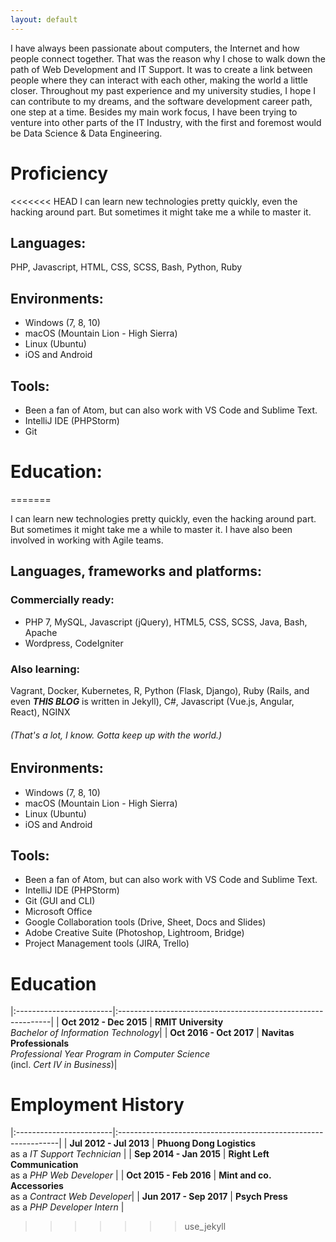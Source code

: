 ```yaml
---
layout: default
---
```


I have always been passionate about computers, the Internet and how people
connect together. That was the reason why I chose to walk down the path of Web
Development and IT Support. It was to create a link between people where they
can interact with each other, making the world a little closer. Throughout my
past experience and my university studies, I hope I can contribute to my dreams,
and the software development career path, one step at a time. Besides my main
work focus, I have been trying to venture into other parts of the IT Industry,
with the first and foremost would be Data Science & Data Engineering.

# Proficiency
<<<<<<< HEAD
I can learn new technologies pretty quickly, even the hacking around part. But
sometimes it might take me a while to master it.

## Languages:
PHP, Javascript, HTML, CSS, SCSS, Bash, Python, Ruby

## Environments:
- Windows (7, 8, 10)
- macOS (Mountain Lion - High Sierra)
- Linux (Ubuntu)
- iOS and Android

## Tools:
- Been a fan of Atom, but can also work with VS Code and Sublime Text.
- IntelliJ IDE (PHPStorm)
- Git

# Education:
=======

I can learn new technologies pretty quickly, even the hacking around part. But
sometimes it might take me a while to master it. I have also been involved in
working with Agile teams.

## Languages, frameworks and platforms:

### Commercially ready:
* PHP 7, MySQL, Javascript (jQuery), HTML5, CSS, SCSS, Java, Bash, Apache
* Wordpress, CodeIgniter

### Also learning:
Vagrant, Docker, Kubernetes, R, Python (Flask, Django), Ruby (Rails, and even
***THIS BLOG*** is written in Jekyll), C#, Javascript (Vue.js, Angular, React),
NGINX

###### (That's a lot, I know. Gotta keep up with the world.)

## Environments:

* Windows (7, 8, 10)
* macOS (Mountain Lion - High Sierra)
* Linux (Ubuntu)
* iOS and Android

## Tools:

* Been a fan of Atom, but can also work with VS Code and Sublime Text.
* IntelliJ IDE (PHPStorm)
* Git (GUI and CLI)
* Microsoft Office
* Google Collaboration tools (Drive, Sheet, Docs and Slides)
* Adobe Creative Suite (Photoshop, Lightroom, Bridge)
* Project Management tools (JIRA, Trello)

# Education

|:------------------------|:-------------------------------------------------------------|
| **Oct 2012 - Dec 2015** | **RMIT University**<br/>*Bachelor of Information Technology*|
| **Oct 2016 - Oct 2017** | **Navitas Professionals**<br/>*Professional Year Program in Computer Science*<br/>(incl. *Cert IV in Business*)|

# Employment History

|:------------------------|:---------------------------------------------------------------|
| **Jul 2012 - Jul 2013** | **Phuong Dong Logistics**<br/> as a *IT Support Technician*    |
| **Sep 2014 - Jan 2015** | **Right Left Communication**<br/> as a *PHP Web Developer*     |
| **Oct 2015 - Feb 2016** | **Mint and co. Accessories**<br/> as a *Contract Web Developer*|
| **Jun 2017 - Sep 2017** | **Psych Press**<br/> as a *PHP Developer Intern*               |
>>>>>>> use_jekyll
